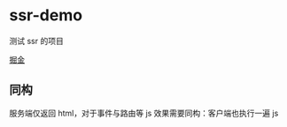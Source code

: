 # ssr-demo

测试 ssr 的项目

[掘金](https://juejin.cn/post/6844903881390964744#heading-4)

## 同构

服务端仅返回 html，对于事件与路由等 js 效果需要同构：客户端也执行一遍 js
